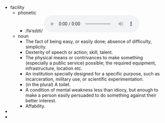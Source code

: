 - facility
	- phonetic
		- /fəˈsɪlɪti/
		  <audio controls><source src="https://api.dictionaryapi.dev/media/pronunciations/en/facility-us.mp3"></audio>
	- noun
		- The fact of being easy, or easily done; absence of difficulty, simplicity.
		- Dexterity of speech or action; skill, talent.
		- The physical means or contrivances to make something (especially a public service) possible; the required equipment, infrastructure, location etc.
		- An institution specially designed for a specific purpose, such as incarceration, military use, or scientific experimentation.
		- (in the plural) A toilet.
		- A condition of mental weakness less than idiocy, but enough to make a person easily persuaded to do something against their better interest.
		- Affability.
-
-